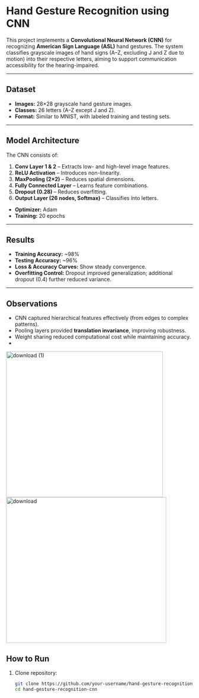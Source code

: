 # Hand Gesture Recognition using CNN  

This project implements a **Convolutional Neural Network (CNN)** for recognizing **American Sign Language (ASL)** hand gestures. The system classifies grayscale images of hand signs (A–Z, excluding J and Z due to motion) into their respective letters, aiming to support communication accessibility for the hearing-impaired.  

---

##  Dataset  
- **Images:** 28×28 grayscale hand gesture images.  
- **Classes:** 26 letters (A–Z except J and Z).  
- **Format:** Similar to MNIST, with labeled training and testing sets.  

---

## Model Architecture  
The CNN consists of:  
1. **Conv Layer 1 & 2** – Extracts low- and high-level image features.  
2. **ReLU Activation** – Introduces non-linearity.  
3. **MaxPooling (2×2)** – Reduces spatial dimensions.  
4. **Fully Connected Layer** – Learns feature combinations.  
5. **Dropout (0.28)** – Reduces overfitting.  
6. **Output Layer (26 nodes, Softmax)** – Classifies into letters.  

- **Optimizer:** Adam  
- **Training:** 20 epochs  

---

##  Results  
- **Training Accuracy:** ~98%  
- **Testing Accuracy:** ~96%  
- **Loss & Accuracy Curves:** Show steady convergence.  
- **Overfitting Control:** Dropout improved generalization; additional dropout (0.4) further reduced variance.  

---

##  Observations  
- CNN captured hierarchical features effectively (from edges to complex patterns).  
- Pooling layers provided **translation invariance**, improving robustness.  
- Weight sharing reduced computational cost while maintaining accuracy.
- 
<img width="423" height="393" alt="download (1)" src="https://github.com/user-attachments/assets/eccd3109-7d8c-464b-b9ac-923623bce834" />

<img width="432" height="393" alt="download" src="https://github.com/user-attachments/assets/6ce1a2e4-e74e-45fb-8f02-77246c1b1dce" />


##  How to Run  
1. Clone repository:  
   ```bash
   git clone https://github.com/your-username/hand-gesture-recognition-cnn.git
   cd hand-gesture-recognition-cnn
